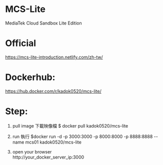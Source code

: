 # MCS-Lite
MediaTek Cloud Sandbox Lite Edition

# Official 
https://mcs-lite-introduction.netlify.com/zh-tw/

# Dockerhub:
https://hub.docker.com/r/kadok0520/mcs-lite/

# Step:
1. pull image  下載映像檔
$ docker pull kadok0520/mcs-lite

2. run  執行
$docker run -d -p 3000:3000 -p 8000:8000 -p 8888:8888 --name mcs01  kadok0520/mcs-lite

3. open your browser  
http://your_docker_server_ip:3000
